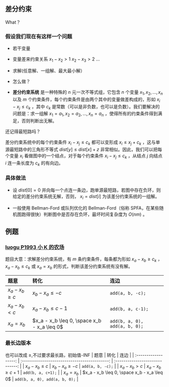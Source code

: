 ## 差分约束


What？

### 假设我们现在有这样一个问题

- 若干变量
- 变量差来约束关系
$x_{1}-x_{2} > 1$
$x_{2}-x_{3} > 2$
$...$
- 求解(任意解、一组解、最大最小解）
- 怎么做？

- **差分约束系统** 是一种特殊的 $n$ 元一次不等式组，它包含 $n$ 个变量 $x_1,x_2,...,x_n$ 以及 $m$ 个约束条件，每个约束条件是由两个其中的变量做差构成的，形如 $x_i-x_j\leq c_k$ ，其中 $c_k$ 是常数（可以是非负数，也可以是负数）。我们要解决的问题是：求一组解 $x_1=a_1,x_2=a_2,...,x_n=a_n$ ，使得所有的约束条件得到满足，否则判断出无解。


还记得最短路吗？

差分约束系统中的每个约束条件 $x_i-x_j\leq c_k$ 都可以变形成 $x_i\leq x_j+c_k$ ，这与单源最短路中的三角形不等式 $dist[y]\leq dist[x]+z$ 非常相似。因此，我们可以把每个变量 $x_i$ 看做图中的一个结点，对于每个约束条件 $x_i-x_j\leq c_k$ ，从结点 $j$ 向结点 $i$ 连一条长度为 $c_k$ 的有向边。


### 具体做法

- 设 $dist[0]=0$ 并向每一个点连一条边，跑单源最短路，若图中存在负环，则给定的差分约束系统无解，否则， $x_i=dist[i]$ 为该差分约束系统的一组解。

- 一般使用 Bellman-Ford 或队列优化的 Bellman-Ford（俗称 SPFA，在某些随机图跑得很快）判断图中是否存在负环，最坏时间复杂度为 $O(nm)$ 。


## 例题

### [luogu P1993 小 K 的农场](https://www.luogu.org/problemnew/show/P1993)


题目大意：求解差分约束系统，有 $m$ 条约束条件，每条都为形如 $x_a-x_b\geq c_k$ ， $x_a-x_b\leq c_k$ 或 $x_a=x_b$ 的形式，判断该差分约束系统有没有解。


| 题意   |        转化       |                连边               |
| :------------------ | :------------------------------------------- | :----------------------------- |
|  $x_a - x_b \geq c$  |              $x_b - x_a \leq -c$              |         `add(a, b, -c);`        |
|  $x_a - x_b < c$  |               $x_a - x_b \leq c-1$              |         `add(b, a, c-1);`         |
|      $x_a = x_b$     |  $x_a - x_b \leq 0, \space x_b - x_a \leq 0$  |  `add(b, a, 0), add(a, b, 0);`  |


### 最长边版本

也可以改成 $\ge$,不过要求最长路，初始值-INF
|          题意          |                       转化                      |                连边               |
| :------------------: | :-------------------------------------------: | :-----------------------------: |
|  $x_a - x_b \leq c$  |              $x_b - x_a \geq -c$              |         `add(a, b, -c);`        |
|  $x_a - x_b > c$  |               $x_a - x_b \geq c+1$              |         `add(b, a, c+1);`         |
|      $x_a = x_b$     |  $x_a - x_b \leq 0, \space x_b - x_a \leq 0$  |  `add(b, a, 0), add(a, b, 0);`  |
